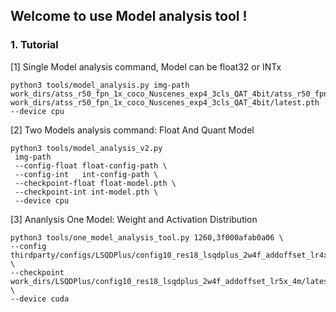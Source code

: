 ## Welcome to use Model analysis tool !

### 1. Tutorial

[1] Single Model analysis command, Model can be float32 or INTx


```
python3 tools/model_analysis.py img-path work_dirs/atss_r50_fpn_1x_coco_Nuscenes_exp4_3cls_QAT_4bit/atss_r50_fpn_1x_coco_Nuscenes_exp4_3cls_QAT_4bit.py  work_dirs/atss_r50_fpn_1x_coco_Nuscenes_exp4_3cls_QAT_4bit/latest.pth --device cpu
```

[2] Two Models analysis command: Float And Quant Model

```
python3 tools/model_analysis_v2.py 
 img-path
 --config-float float-config-path \
 --config-int   int-config-path \
 --checkpoint-float float-model.pth \ 
 --checkpoint-int int-model.pth \
 --device cpu
```
[3] Ananlysis One Model: Weight and Activation Distribution

```
python3 tools/one_model_analysis_tool.py 1260,3f000afab0a06 \
--config thirdparty/configs/LSQDPlus/config10_res18_lsqdplus_2w4f_addoffset_lr4x_4m.py \
--checkpoint work_dirs/LSQDPlus/config10_res18_lsqdplus_2w4f_addoffset_lr5x_4m/latest.pth \
--device cuda
```
